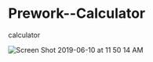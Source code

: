 # Prework--Calculator
calculator


![Screen Shot 2019-06-10 at 11 50 14 AM](https://user-images.githubusercontent.com/46799764/59219605-c096fb00-8b77-11e9-9519-569c2509dfea.png)
